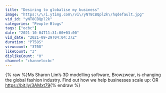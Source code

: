 ```yaml
---
title: "Desiring to globalise my business"
image: "https:\/\/i.ytimg.com\/vi\/yNT8CBQpl2k\/hqdefault.jpg"
vid_id: "yNT8CBQpl2k"
categories: "People-Blogs"
tags: ["ocbc"]
date: "2021-10-04T11:31:00+03:00"
vid_date: "2021-09-29T04:04:37Z"
duration: "PT58S"
viewcount: "3708"
likeCount: "3"
dislikeCount: "0"
channel: "channelocbc"
---
```

{% raw %}Ms Sharon Lim’s 3D modelling software, Browzwear, is changing the global fashion industry. Find out how we help businesses scale up: OR <a rel="nofollow" target="blank" href="https://bit.ly/3AMxt79">https://bit.ly/3AMxt79</a>{% endraw %}
